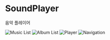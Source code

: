 # SoundPlayer
음악 플레이어

![Music List](https://raw.githubusercontent.com/javafa/-2nd-Project-SoundPlayer/master/screenCaptures/list.png "list")
![Album List](https://raw.githubusercontent.com/javafa/-2nd-Project-SoundPlayer/master/screenCaptures/album.png "album")
![Player](https://raw.githubusercontent.com/javafa/-2nd-Project-SoundPlayer/master/screenCaptures/player.png "player")
![Navigation](https://raw.githubusercontent.com/javafa/-2nd-Project-SoundPlayer/master/screenCaptures/navigation.png "mene")

